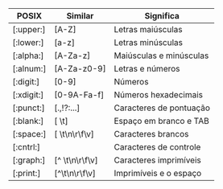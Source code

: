 
|POSIX | Similar | Significa|
|---|---|---|
|\[:upper:\] |\[A-Z\]| Letras maiúsculas
|\[:lower:\] |\[a-z\] |Letras minúsculas
|\[:alpha:\] |\[A-Za-z\] |Maiúsculas e minúsculas
|\[:alnum:\] |\[A-Za-z0-9\] |Letras e números
|\[:digit:\] |\[0-9\] |Números
|\[:xdigit:\]| \[0-9A-Fa-f\]| Números hexadecimais
|\[:punct:\] |\[.,!?:...\] |Caracteres de pontuação
|\[:blank:\] |\[ \t\] |Espaço em branco e TAB
|\[:space:\] |\[ \t\n\r\f\v\]| Caracteres brancos
|\[:cntrl:\] ||Caracteres de controle
|\[:graph:\] |\[^ \t\n\r\f\v\]| Caracteres imprimíveis
|\[:print:\] |\[^\t\n\r\f\v\] |Imprimíveis e o espaço
